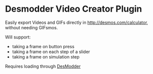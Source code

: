 # Desmodder Video Creator Plugin

Easily export Videos and GIFs directly in http://desmos.com/calculator, without needing GIFsmos.

Will support:

- taking a frame on button press
- taking a frame on each step of a slider
- taking a frame on simulation step

Requires loading through [DesModder](https://github.com/jared-hughes/DesModder)
